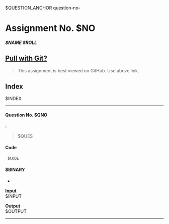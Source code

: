 
$QUESTION_ANCHOR question-no-

# Assignment No. $NO   
##### $NAME $ROLL   

## [Pull with Git?](https://github.com/crestfalln/LabOOP.git)  

>This assignment is best viewed on GitHub. Use above link.

## Index

 $INDEX 

---
[//]: <> (MAIN)
#### Question No. $QNO 
:   
> $QUES  

#### Code
```c
 $CODE 
```

#### $BINARY    

-

**Input**  
 $INPUT 

**Output**  
 $OUTPUT 

---
